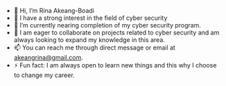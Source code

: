 - 👋 Hi, I’m Rina Akeang-Boadi
- 👀 I have a strong interest in the field of cyber security
- 🌱 I’m currently nearing completion of my cyber security program.
- 💞️ I am eager to collaborate on projects related to cyber security and am always looking to expand my knowledge in this area.
- 📫 You can reach me through direct message or email at akeangrina@gmail.com. 
- ⚡ Fun fact: I am always open to learn new things and this why I choose to change my career.

<!---
MrsBoadi/MrsBoadi is a ✨ special ✨ repository because its `README.md` (this file) appears on your GitHub profile.
You can click the Preview link to take a look at your changes.
--->
